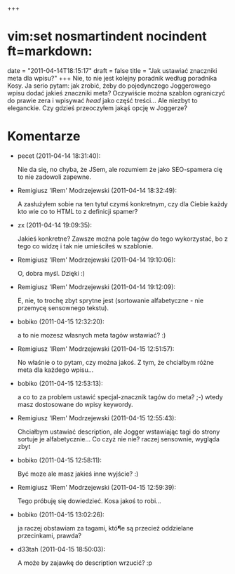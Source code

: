 +++
# vim:set nosmartindent nocindent ft=markdown:
date = "2011-04-14T18:15:17"
draft = false
title = "Jak ustawiać znaczniki meta dla wpisu?"
+++
Nie, to nie jest kolejny poradnik według poradnika Kosy. Ja serio pytam: jak
zrobić, żeby do pojedynczego Joggerowego wpisu dodać jakieś znaczniki meta?
Oczywiście można szablon ograniczyć do prawie zera i wpisywać _head_ jako
część treści... Ale niezbyt to eleganckie. Czy gdzieś przeoczyłem jakąś opcję
w Joggerze?

# Komentarze

* pecet (2011-04-14 18:31:40): <p>Nie da się, no chyba, że JSem, ale rozumiem że
  jako SEO-spamera cię to nie zadowoli zapewne.</p>
* Remigiusz 'lRem' Modrzejewski (2011-04-14 18:32:49): <p>A zasłużyłem sobie na
  ten tytuł czymś konkretnym, czy dla Ciebie każdy kto wie co to HTML to z
  definicji spamer?</p>
* zx (2011-04-14 19:09:35): <p>Jakieś konkretne? Zawsze można pole tagów do tego
  wykorzystać, bo z tego co widzę i tak nie umieściłeś w szablonie.</p>
* Remigiusz 'lRem' Modrzejewski (2011-04-14 19:10:06): <p>O, dobra myśl. Dzięki
  :)</p>
* Remigiusz 'lRem' Modrzejewski (2011-04-14 19:12:09): <p>E, nie, to trochę zbyt
  sprytne jest (sortowanie alfabetyczne - nie przemycę sensownego tekstu).</p>
* bobiko (2011-04-15 12:32:20): <p>a to nie mozesz własnych meta tagów wstawiać?
  :)</p>
* Remigiusz 'lRem' Modrzejewski (2011-04-15 12:51:57): <p>No właśnie o to pytam,
  czy można jakoś. Z tym, że chciałbym różne meta dla każdego wpisu...</p>
* bobiko (2011-04-15 12:53:13): <p>a co to za problem ustawić specjal-znacznik
  tagów do meta? ;-) wtedy masz dostosowane do wpisy keywordy.</p>
* Remigiusz 'lRem' Modrzejewski (2011-04-15 12:55:43): <p>Chciałbym ustawiać
  description, ale Jogger wstawiając tagi do strony sortuje je alfabetycznie… Co
  czyż nie nie? raczej sensownie, wygląda zbyt</p>
* bobiko (2011-04-15 12:58:11): <p>Być moze ale masz jakieś inne wyjście? :)</p>
* Remigiusz 'lRem' Modrzejewski (2011-04-15 12:59:39): <p>Tego próbuję się
  dowiedzieć. Kosa jakoś to robi...</p>
* bobiko (2011-04-15 13:02:26): <p>ja raczej obstawiam za tagami, któ¶e są
  przecież oddzielane przecinkami, prawda?</p>
* d33tah (2011-04-15 18:50:03): <p>A może by zajawkę do description wrzucić?
  :p</p>
